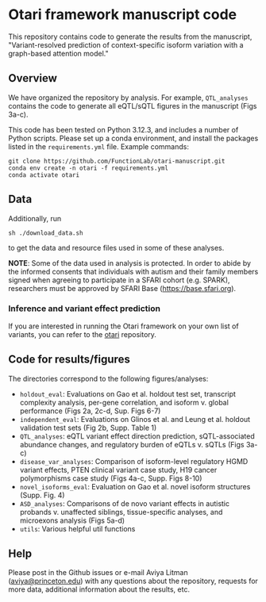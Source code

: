 # Otari framework manuscript code

This repository contains code to generate the results from the manuscript, "Variant-resolved prediction of context-specific isoform variation with a graph-based attention model."

## Overview

We have organized the repository by analysis. For example, `QTL_analyses` contains the code to generate all eQTL/sQTL figures in the manuscript (Figs 3a-c). 

This code has been tested on Python 3.12.3, and includes a number of Python scripts. Please set up a conda environment, and install the packages listed in the `requirements.yml` file. Example commands:

```
git clone https://github.com/FunctionLab/otari-manuscript.git
conda env create -n otari -f requirements.yml
conda activate otari
```

## Data

Additionally, run

```
sh ./download_data.sh
```

to get the data and resource files used in some of these analyses. 

**NOTE**: Some of the data used in analysis is protected. In order to abide by the informed consents that individuals with autism and their family members signed when agreeing to participate in a SFARI cohort (e.g. SPARK), researchers must be approved by SFARI Base (https://base.sfari.org).

### Inference and variant effect prediction

If you are interested in running the Otari framework on your own list of variants, you can refer to the [otari](https://github.com/FunctionLab/otari) repository. 

## Code for results/figures

The directories correspond to the following figures/analyses:
- `holdout_eval`: Evaluations on Gao et al. holdout test set, transcript complexity analysis, per-gene correlation, and isoform v. global performance (Figs 2a, 2c-d, Sup. Figs 6-7)
- `independent_eval`: Evaluations on Glinos et al. and Leung et al. holdout validation test sets (Fig 2b, Supp. Table 1)
- `QTL_analyses`: eQTL variant effect direction prediction, sQTL-associated abundance changes, and regulatory burden of eQTLs v. sQTLs (Figs 3a-c)
- `disease_var_analyses`: Comparison of isoform-level regulatory HGMD variant effects, PTEN clinical variant case study, H19 cancer polymorphisms case study (Figs 4a-c, Supp. Figs 8-10)
- `novel_isoforms_eval`: Evaluation on Gao et al. novel isoform structures (Supp. Fig. 4)
- `ASD_analyses`: Comparisons of de novo variant effects in autistic probands v. unaffected siblings, tissue-specific analyses, and microexons analysis (Figs 5a-d)
- `utils`: Various helpful util functions

## Help
Please post in the Github issues or e-mail Aviya Litman (aviya@princeton.edu) with any questions about the repository, requests for more data, additional information about the results, etc.  
